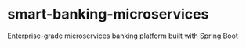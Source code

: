 # smart-banking-microservices
Enterprise-grade microservices banking platform built with Spring Boot
